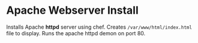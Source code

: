 # Apache Webserver Install

Installs Apache **httpd** server using chef.
Creates  `/var/www/html/index.html` file to display.
Runs the apache httpd demon on port 80.


